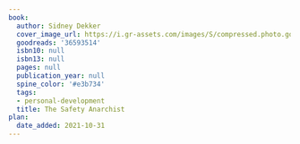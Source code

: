 ```yaml
---
book:
  author: Sidney Dekker
  cover_image_url: https://i.gr-assets.com/images/S/compressed.photo.goodreads.com/books/1510666351l/36593514._SY475_.jpg
  goodreads: '36593514'
  isbn10: null
  isbn13: null
  pages: null
  publication_year: null
  spine_color: '#e3b734'
  tags:
  - personal-development
  title: The Safety Anarchist
plan:
  date_added: 2021-10-31
---
```

